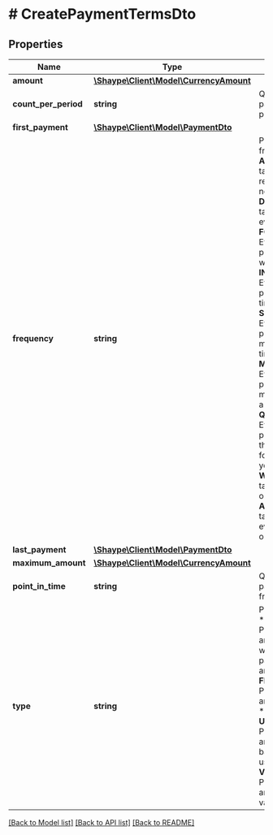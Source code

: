 # # CreatePaymentTermsDto

## Properties

Name | Type | Description | Notes
------------ | ------------- | ------------- | -------------
**amount** | [**\Shaype\Client\Model\CurrencyAmount**](CurrencyAmount.md) |  | [optional]
**count_per_period** | **string** | Qualifies payment count per period | [optional]
**first_payment** | [**\Shaype\Client\Model\PaymentDto**](PaymentDto.md) |  | [optional]
**frequency** | **string** | Payment frequency.  * **ADHOC**: Event takes place on request or as necessary.  * **DAILY**: Event takes place every day.  * **FORTNIGHTLY**: Event takes place every two weeks.  * **INTRA_DAY**: Event takes place several times a day.  * **SEMI_ANNUAL**: Event takes place every six months or two times a year.  * **MONTHLY**: Event takes place every month or once a month.  * **QUARTERLY**: Event takes place every three months or four times a year.  * **WEEKLY**: Event takes place once a week.  * **ANNUAL**: Event takes place every year or once a year. |
**last_payment** | [**\Shaype\Client\Model\PaymentDto**](PaymentDto.md) |  | [optional]
**maximum_amount** | [**\Shaype\Client\Model\CurrencyAmount**](CurrencyAmount.md) |  | [optional]
**point_in_time** | **string** | Qualifies payment frequency | [optional]
**type** | **string** | Payment type.  * **BALLOON**: Payment amount is fixed with large final payment amount.  * **FIXED**: Payment amount is fixed.  * **USAGE_BASED**: Payment amount is based on usage.  * **VARIABLE**: Payment amount is variable. |

[[Back to Model list]](../../README.md#models) [[Back to API list]](../../README.md#endpoints) [[Back to README]](../../README.md)
